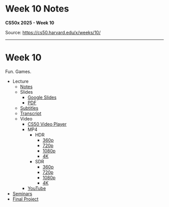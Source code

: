 # Week 10 Notes

**CS50x 2025 - Week 10**

Source: https://cs50.harvard.edu/x/weeks/10/

---

# Week 10

Fun. Games.

* Lecture
  + [Notes](../../notes/10/)
  + Slides
    - [Google Slides](https://docs.google.com/presentation/d/1bUlwd1VpESEGeiYF9GY_eYtrMy6hb6SxdwQ4iWx1iCI/edit?usp=sharing)
    - [PDF](https://cdn.cs50.net/2024/fall/lectures/10/lecture10.pdf)
  + [Subtitles](https://cdn.cs50.net/2024/fall/lectures/the_end/lang/en/the_end.srt)
  + [Transcript](https://cdn.cs50.net/2024/fall/lectures/the_end/lang/en/the_end.txt)
  + Video
    - [CS50 Video Player](https://video.cs50.io/WGEy-Bu5Hos?screen=BiBeFnkewZc)
    - MP4
      * HDR
        + [360p](https://cdn.cs50.net/2024/fall/lectures/the_end/the_end-360p-hdr.mp4)
        + [720p](https://cdn.cs50.net/2024/fall/lectures/the_end/the_end-720p-hdr.mp4)
        + [1080p](https://cdn.cs50.net/2024/fall/lectures/the_end/the_end-1080p-hdr.mp4)
        + [4K](https://cdn.cs50.net/2024/fall/lectures/the_end/the_end-4k-hdr.mp4)
      * SDR
        + [360p](https://cdn.cs50.net/2024/fall/lectures/the_end/the_end-360p.mp4)
        + [720p](https://cdn.cs50.net/2024/fall/lectures/the_end/the_end-720p.mp4)
        + [1080p](https://cdn.cs50.net/2024/fall/lectures/the_end/the_end-1080p.mp4)
        + [4K](https://cdn.cs50.net/2024/fall/lectures/the_end/the_end-4k.mp4)
    - [YouTube](https://youtu.be/WGEy-Bu5Hos)
* [Seminars](../../seminars/)
* [Final Project](../../project/)